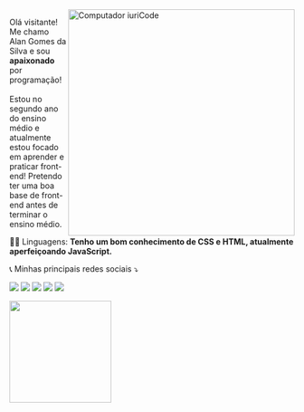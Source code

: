 <img src="https://raw.githubusercontent.com/MicaelliMedeiros/micaellimedeiros/master/image/computer-illustration.png" min-width="400px" max-width="400px" width="400px" align="right" alt="Computador iuriCode">

<p align="left"> 
  Olá visitante! Me chamo Alan Gomes da Silva e sou <strong>apaixonado</strong> por programação!<br>
  <br>
  Estou no segundo ano do ensino médio e atualmente estou focado em aprender e praticar front-end! Pretendo ter uma boa base de front-end antes de terminar o ensino médio.<br>
  
  
</p>

<p align="left">
  👨‍💻 Linguagens: <strong>Tenho um bom conhecimento de CSS e HTML, atualmente aperfeiçoando JavaScript.</strong>
</p>


<p align="left">
  📞 Minhas principais redes sociais ⤵️
</p>

<p align="left">
  <a href="#" alt="Gmail">
  <img src="https://img.shields.io/badge/-Gmail-FF0000?style=flat-square&labelColor=FF0000&logo=gmail&logoColor=white&link=LINK-DO-SEU-EMAIL" /></a>

  <a href="#" alt="Linkedin">
  <img src="https://img.shields.io/badge/-Linkedin-0e76a8?style=flat-square&logo=Linkedin&logoColor=white&link=LINK-DO-SEU-LINKEDIN" /></a>

  <a href="#" alt="WhatsApp">
  <img src="https://img.shields.io/badge/-WhatsApp-25d366?style=flat-square&labelColor=25d366&logo=whatsapp&logoColor=white&link=API-DO-SEU-WHATSAPP"/></a>

  <a href="#" alt="Facebook">
  <img src="https://img.shields.io/badge/-Facebook-3b5998?style=flat-square&labelColor=3b5998&logo=facebook&logoColor=white&link=LINK-DO-SEU-FACEBOOK"/></a>

  <a href="#" alt="Instagram">
  <img src="https://img.shields.io/badge/-Instagram-DF0174?style=flat-square&labelColor=DF0174&logo=instagram&logoColor=white&link=LINK-DO-SEU-INSTAGRAM"/></a>
</p>  

<div>
<a href="https://github.com/alangomes01">
<img height="180em" src="https://github-readme-stats.vercel.app/api?username=alangomes01&show_icons=true&theme=jolly&include_all_commits=true&count_private=true"/>
</div>
